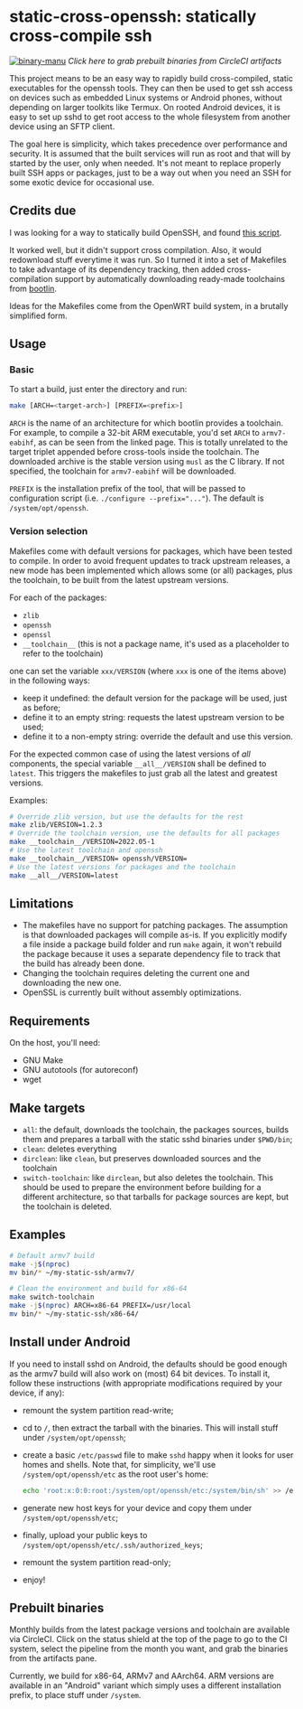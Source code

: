 # static-cross-openssh: statically cross-compile ssh

[![binary-manu](https://circleci.com/gh/binary-manu/static-cross-openssh/tree/master.svg?style=shield)](https://app.circleci.com/pipelines/github/binary-manu/static-cross-openssh?branch=master)
_Click here to grab prebuilt binaries from CircleCI artifacts_

This project means to be an easy way to rapidly build cross-compiled,
static executables for the openssh tools. They
can then be used to get ssh access on devices such as embedded Linux
systems or Android phones, without depending on larger toolkits like
Termux. On rooted Android devices, it is easy to set up sshd to get root
access to the whole filesystem from another device using an SFTP client.

The goal here is simplicity, which takes precedence over performance and
security. It is assumed that the built services will run as root and that
will by started by the user, only when needed. It's not meant to replace
properly built SSH apps or packages, just to be a way out when you need
an SSH for some exotic device for occasional use.

## Credits due

I was looking for a way to statically build OpenSSH, and found [this
script][original-script].

It worked well, but it didn't support cross compilation. Also, it would
redownload stuff everytime it was run. So I turned it into a set of
Makefiles to take advantage of its dependency tracking, then added
cross-compilation support by automatically downloading ready-made
toolchains from [bootlin][bootlin-toolchains].

Ideas for the Makefiles come from the OpenWRT build system, in a
brutally simplified form.

## Usage

### Basic

To start a build, just enter the directory and run:

```bash
make [ARCH=<target-arch>] [PREFIX=<prefix>]
```

`ARCH` is the name of an architecture for which bootlin provides a
toolchain. For example, to compile a 32-bit ARM executable, you'd set
`ARCH` to `armv7-eabihf`, as can be seen from the linked page. This is
totally unrelated to the target triplet appended before cross-tools
inside the toolchain. The downloaded archive is the stable version using
`musl` as the C library. If not specified, the toolchain for
`armv7-eabihf` will be downloaded.

`PREFIX` is the installation prefix of the tool, that will be passed to
configuration script (i.e. `./configure --prefix="..."`). The default is
`/system/opt/openssh`.

### Version selection

Makefiles come with default versions for packages, which have been tested to
compile.  In order to avoid frequent updates to track upstream releases, a new
mode has been implemented which allows some (or all) packages, plus the
toolchain, to be built from the latest upstream versions.

For each of the packages:

* `zlib`
* `openssh`
* `openssl`
* `__toolchain__` (this is not a package name, it's used as a placeholder to refer
  to the toolchain)

one can set the variable `xxx/VERSION` (where `xxx` is one of the items above) in the
following ways:

* keep it undefined: the default version for the package will be used, just as before;
* define it to an empty string: requests the latest upstream version to be used;
* define it to a non-empty string: override the default and use this version.

For the expected common case of using the latest versions of _all_ components,
the special variable `__all__/VERSION` shall be defined to `latest`. This
triggers the makefiles to just grab all the latest and greatest versions.

Examples:

```bash
# Override zlib version, but use the defaults for the rest
make zlib/VERSION=1.2.3
# Override the toolchain version, use the defaults for all packages
make __toolchain__/VERSION=2022.05-1
# Use the latest toolchain and openssh
make __toolchain__/VERSION= openssh/VERSION=
# Use the latest versions for packages and the toolchain
make __all__/VERSION=latest
```

## Limitations

* The makefiles have no support for patching packages. The assumption
  is that downloaded packages will compile as-is. If you explicitly
  modify a file inside a package build folder and run `make` again, it
  won't rebuild the package because it uses a separate dependency file
  to track that the build has already been done.
* Changing the toolchain requires deleting the current one and
  downloading the new one.
* OpenSSL is currently built without assembly optimizations.

## Requirements

On the host, you'll need:

* GNU Make
* GNU autotools (for autoreconf)
* wget

## Make targets

* `all`: the default, downloads the toolchain, the packages sources,
builds them and prepares a tarball with the static sshd binaries under
`$PWD/bin`;
* `clean`: deletes everything
* `dirclean`: like `clean`, but preserves downloaded sources and
  the toolchain
* `switch-toolchain`: like `dirclean`, but also deletes the toolchain.
  This should be used to prepare the environment before building for a
  different architecture, so that tarballs for package sources are
  kept, but the toolchain is deleted.


## Examples

```bash
# Default armv7 build
make -j$(nproc)
mv bin/* ~/my-static-ssh/armv7/

# Clean the environment and build for x86-64
make switch-toolchain
make -j$(nproc) ARCH=x86-64 PREFIX=/usr/local
mv bin/* ~/my-static-ssh/x86-64/
```

## Install under Android

If you need to install sshd on Android, the defaults should be good
enough as the armv7 build will also work on (most) 64 bit devices. To install
it, follow these instructions (with appropriate modifications required by
your device, if any):

* remount the system partition read-write;
* cd to `/`, then extract the tarball with the binaries. This will
  install stuff under `/system/opt/openssh`;
* create a basic `/etc/passwd` file to make `sshd` happy when it looks
  for user homes and shells. Note that, for simplicity, we'll use
    `/system/opt/openssh/etc` as the root user's home:

  ```bash
  echo 'root:x:0:0:root:/system/opt/openssh/etc:/system/bin/sh' >> /etc/passwd
  ```
* generate new host keys for your device and copy them under
  `/system/opt/openssh/etc`;
* finally, upload your public keys to
  `/system/opt/openssh/etc/.ssh/authorized_keys`;
* remount the system partition read-only;
* enjoy!

## Prebuilt binaries

Monthly builds from the latest package versions and toolchain are available via
CircleCI. Click on the status shield at the top of the page to go to the CI
system, select the pipeline from the month you want, and grab the binaries from
the artifacts pane.

Currently, we build for x86-64, ARMv7 and AArch64. ARM versions are available in
an "Android" variant which simply uses a different installation prefix, to place
stuff under `/system`.

[original-script]: https://gist.github.com/fumiyas/b4aaee83e113e061d1ee8ab95b35608b
[bootlin-toolchains]: https://toolchains.bootlin.com/

<!-- vi: set et sw=2 sts=-1 ts=2 smartindent fo=tcroqna tw=72 : -->
